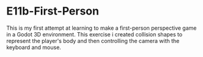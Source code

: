 # E11b-First-Person

This is my first attempt at learning to make a first-person perspective game in a Godot 3D environment. This exercise i created collision shapes to represent the player's body and then controlling the camera with the keyboard and mouse.
